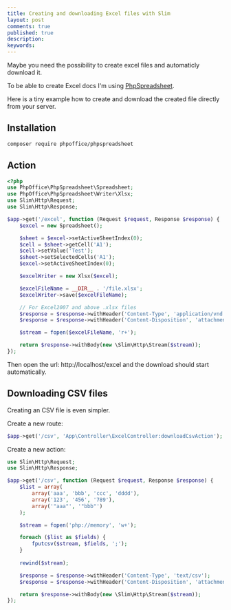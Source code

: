 ```yaml
---
title: Creating and downloading Excel files with Slim
layout: post
comments: true
published: true
description: 
keywords: 
---
```


Maybe you need the possibility to create excel files and automaticly download it.

To be able to create Excel docs I'm using [PhpSpreadsheet](https://github.com/PHPOffice/PhpSpreadsheet). 

Here is a tiny example how to create and download the created file directly from your server.

## Installation

```bash
composer require phpoffice/phpspreadsheet
```

## Action

```php
<?php
use PhpOffice\PhpSpreadsheet\Spreadsheet;
use PhpOffice\PhpSpreadsheet\Writer\Xlsx;
use Slim\Http\Request;
use Slim\Http\Response;

$app->get('/excel', function (Request $request, Response $response) {
    $excel = new Spreadsheet();

    $sheet = $excel->setActiveSheetIndex(0);
    $cell = $sheet->getCell('A1');
    $cell->setValue('Test');
    $sheet->setSelectedCells('A1');
    $excel->setActiveSheetIndex(0);

    $excelWriter = new Xlsx($excel);

    $excelFileName = __DIR__ . '/file.xlsx';
    $excelWriter->save($excelFileName);

    // For Excel2007 and above .xlsx files   
    $response = $response->withHeader('Content-Type', 'application/vnd.openxmlformats-officedocument.spreadsheetml.sheet');
    $response = $response->withHeader('Content-Disposition', 'attachment; filename="file.xlsx"');

    $stream = fopen($excelFileName, 'r+');

    return $response->withBody(new \Slim\Http\Stream($stream));
});
```

Then open the url: http://localhost/excel and the download should start automatically.

## Downloading CSV files

Creating an CSV file is even simpler.

Create a new route:

```php
$app->get('/csv', 'App\Controller\ExcelController:downloadCsvAction');
```

Create a new action:

```php
use Slim\Http\Request;
use Slim\Http\Response;

$app->get('/csv', function (Request $request, Response $response) {
    $list = array(
        array('aaa', 'bbb', 'ccc', 'dddd'),
        array('123', '456', '789'),
        array('"aaa"', '"bbb"')
    );

    $stream = fopen('php://memory', 'w+');

    foreach ($list as $fields) {
        fputcsv($stream, $fields, ';');
    }
    
    rewind($stream);

    $response = $response->withHeader('Content-Type', 'text/csv');
    $response = $response->withHeader('Content-Disposition', 'attachment; filename="file.csv"');

    return $response->withBody(new \Slim\Http\Stream($stream));
});
```
